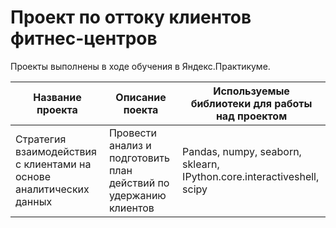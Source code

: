 # Проект по оттоку клиентов фитнес-центров

Проекты выполнены в ходе обучения в Яндекс.Практикуме. 

Название проекта |  Описание поекта |  Используемые библиотеки для работы над проектом
  --- | --- | ---
  Стратегия взаимодействия с клиентами на основе аналитических данных | Провести анализ и подготовить план действий по удержанию клиентов | Pandas, numpy, seaborn, sklearn, IPython.core.interactiveshell, scipy

